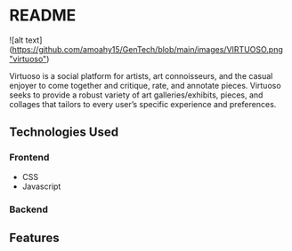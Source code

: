 # README

![alt text]([https://github.com/amoahy15/GenTech/blob/main/images/VIRTUOSO.png "virtuoso"](https://github.com/amoahy15/GenTech/blob/main/VirtuosoApp/static/images/VIRTUOSO.png))

Virtuoso is a social platform for artists, art connoisseurs, and the casual enjoyer to come together and critique, rate, and annotate pieces. Virtuoso seeks to provide a robust variety of art galleries/exhibits, pieces, and collages that tailors to every user’s specific experience and preferences.

## Technologies Used

### Frontend
* CSS
* Javascript

### Backend

## Features

